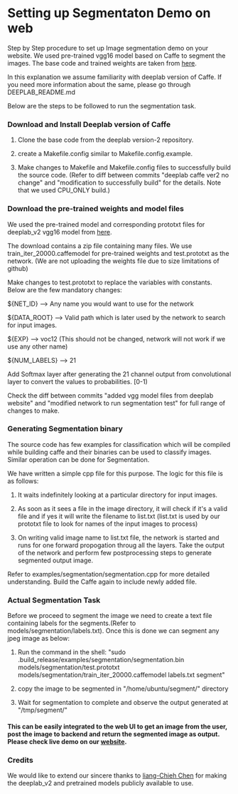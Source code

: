 # Setting up Segmentaton Demo on web
    
Step by Step procedure to set up Image segmentation demo on your website. We used pre-trained vgg16 model based on Caffe to segment the images. The base code and trained weights are taken from [here](https://bitbucket.org/aquariusjay/deeplab-public-ver2).

In this explanation we assume familiarity with deeplab version of Caffe. If you need more information about the same, please go through DEEPLAB_README.md

Below are the steps to be followed to run the segmentation task.
    
### Download and Install Deeplab version of Caffe

1) Clone the base code from the deeplab version-2 repository.

2) create a Makefile.config similar to Makefile.config.example.

3) Make changes to Makefile and Makefile.config files to successfully build the source code. (Refer to diff between commits "deeplab caffe ver2 no change" and "modification to successfully build" for the details. Note that we used CPU_ONLY build.)

### Download the pre-trained weights and model files

We used the pre-trained model and corresponding prototxt files for deeplab_v2 vgg16 model from [here](http://liangchiehchen.com/projects/DeepLabv2_vgg.html).

The download contains a zip file containing many files. We use train_iter_20000.caffemodel for pre-trained weights and test.prototxt as the network. (We are not uploading the weights file due to size limitations of github)

Make changes to test.prototxt to replace the variables with constants. Below are the few mandatory changes:

${NET_ID} --> Any name you would want to use for the network

${DATA_ROOT} --> Valid path which is later used by the network to search for input images.

${EXP} --> voc12 (This should not be changed, network will not work if we use any other name)

${NUM_LABELS} --> 21

Add Softmax layer after generating the 21 channel output from convolutional layer to convert the values to probabilities. [0-1)

Check the diff between commits "added vgg model files from deeplab website" and "modified network to run segmentation test" for full range of changes to make.

### Generating Segmentation binary

The source code has few examples for classification which will be compiled while building caffe and their binaries can be used to classify images. Similar operation can be done for Segmentation.

We have written a simple cpp file for this purpose. The logic for this file is as follows:

1) It waits indefinitely looking at a particular directory for input images.

2) As soon as it sees a file in the image directory, it will check if it's a valid file and if yes it will write the filename to list.txt (list.txt is used by our prototxt file to look for names of the input images to process)

3) On writing valid image name to list.txt file, the network is started and runs for one forward propogation throug all the layers. Take the output of the network and perform few postprocessing steps to generate segmented output image.

Refer to examples/segmentation/segmentation.cpp for more detailed understanding. Build the Caffe again to include newly added file.

### Actual Segmentation Task

Before we proceed to segment the image we need to create a text file containing labels for the segments.(Refer to models/segmentation/labels.txt). Once this is done we can segment any jpeg image as below:

1) Run the command in the shell: "sudo .build_release/examples/segmentation/segmentation.bin models/segmentation/test.prototxt models/segmentation/train_iter_20000.caffemodel labels.txt segment"

2) copy the image to be segmented in "/home/ubuntu/segment/" directory

3) Wait for segmentation to complete and observe the output generated at "/tmp/segment/"

#### This can be easily integrated to the web UI to get an image from the user, post the image to backend and return the segmented image as output. Please check live demo on our [website](www.deepcognition.ai).

### Credits

We would like to extend our sincere thanks to [liang-Chieh Chen](liangchiehchen.com) for making the deeplab_v2 and pretrained models publicly available to use. 